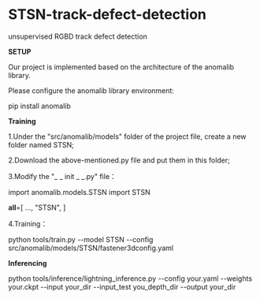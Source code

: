 # STSN-track-defect-detection
unsupervised RGBD track defect detection

**SETUP**

Our project is implemented based on the architecture of the anomalib library.

Please configure the anomalib library environment:

pip install anomalib

**Training**

1.Under the "src/anomalib/models" folder of the project file, create a new folder named STSN;

2.Download the above-mentioned.py file and put them in this folder;

3.Modify the "_ _ init _ _.py" file：

import anomalib.models.STSN import STSN

__all__=[
...,
"STSN",
]

4.Training：

python tools/train.py --model STSN --config src/anomalib/models/STSN/fastener3dconfig.yaml

**Inferencing**

python tools/inference/lightning_inference.py --config your.yaml --weights your.ckpt --input your_dir --input_test you_depth_dir --output your_dir

